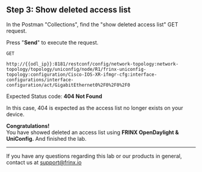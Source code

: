 ## Step 3: Show deleted access list 

In the Postman "Collections", find the "show deleted access list" GET request.


Press "**Send**" to execute the request.

```
GET

http://{{odl_ip}}:8181/restconf/config/network-topology:network-topology/topology/uniconfig/node/R1/frinx-uniconfig-topology:configuration/Cisco-IOS-XR-ifmgr-cfg:interface-configurations/interface-configuration/act/GigabitEthernet0%2F0%2F0%2F0
```

Expected Status code: **404 Not Found**

In this case, 404 is expected as the access list no longer exists on your device.

**Congratulations!** <br>
You have showed deleted an access list using **FRINX OpenDaylight & UniConfig.** And finished the lab.

---
If you have any questions regarding this lab or our products in general, contact us at [support@frinx.io](mailto:support@frinx.io)